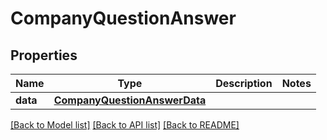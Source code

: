 # CompanyQuestionAnswer

## Properties
Name | Type | Description | Notes
------------ | ------------- | ------------- | -------------
**data** | [**CompanyQuestionAnswerData**](CompanyQuestionAnswerData.md) |  | 

[[Back to Model list]](../README.md#documentation-for-models) [[Back to API list]](../README.md#documentation-for-api-endpoints) [[Back to README]](../README.md)


